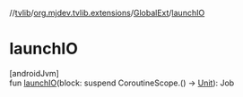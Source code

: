 //[tvlib](../../../index.md)/[org.mjdev.tvlib.extensions](../index.md)/[GlobalExt](index.md)/[launchIO](launch-i-o.md)

# launchIO

[androidJvm]\
fun [launchIO](launch-i-o.md)(block: suspend CoroutineScope.() -&gt; [Unit](https://kotlinlang.org/api/latest/jvm/stdlib/kotlin/-unit/index.html)): Job
